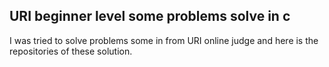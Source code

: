 ## URI beginner level some problems solve in c

I was tried to solve problems some in from URI online judge and here is the repositories of these solution.
